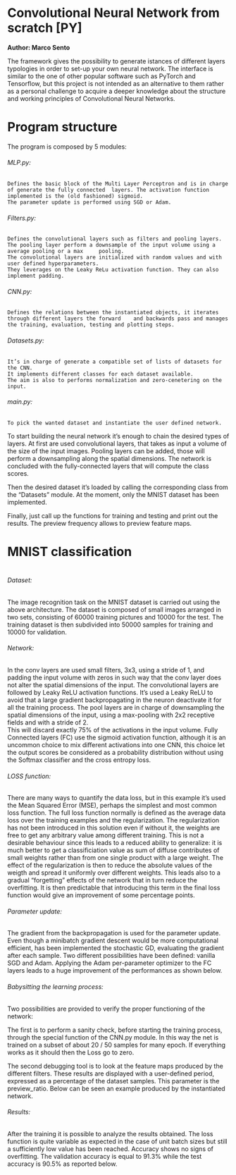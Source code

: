 # Convolutional Neural Network from scratch [PY]
 
**Author: Marco Sento**

The framework gives the possibility to generate istances of different layers typologies in order to set-up your own neural network.
The interface is similar to the one of other popular software such as PyTorch and Tensorflow, but this project is not intended as an alternative to them rather as a personal challenge to acquire a deeper knowledge about the structure and working principles of Convolutional Neural Networks.

<h1> Program structure </h1>




The program is composed by 5 modules:

###### MLP.py:
	Defines the basic block of the Multi Layer Perceptron and is in charge of generate the fully connected 	layers. The activation function implemented is the (old fashioned) sigmoid.
	The parameter update is performed using SGD or Adam.
 
###### Filters.py: 
	Defines the convolutional layers such as filters and pooling layers.
	The pooling layer perform a downsample of the input volume using a average pooling or a max 	pooling.
	The convolutional layers are initialized with random values and with user defined hyperparameters.
	They leverages on the Leaky ReLu activation function. They can also implement padding.

###### CNN.py:
	Defines the relations between the instantiated objects, it iterates through different layers the forward 	and backwards pass and manages the training, evaluation, testing and plotting steps.

###### Datasets.py: 
	It’s in charge of generate a compatible set of lists of datasets for the CNN.
	It implements different classes for each dataset available.
	The aim is also to performs normalization and zero-cenetering on the input.

###### main.py:
	To pick the wanted dataset and instantiate the user defined network.

To start building the neural network it’s enough to chain the desired types of layers.
At first are used convolutional layers, that takes as input a volume of the size of the input images.
Pooling layers can be added, those will perform a downsampling along the spatial dimensions.
The network is concluded with the fully-connected layers that will compute the class scores.

Then the desired dataset it’s loaded by calling the corresponding class from the “Datasets” module.
At the moment, only the MNIST dataset has been implemented.

Finally, just call up the functions for training and testing and print out the results.
The preview frequency allows to preview feature maps.

<h1> MNIST classification <h1>

###### Dataset:
The image recognition task on the MNIST dataset is carried out using the above architecture.
The dataset is composed of small images arranged in two sets, consisting of 60000 training pictures and 10000 for the test.
The training dataset is then subdivided into 50000 samples for training and 10000 for validation.

###### Network:
In the conv layers are used small filters, 3x3, using a stride of 1, and padding the input volume with zeros in such way that the conv layer does not alter the spatial dimensions of the input. 
The convolutional layers are followed by Leaky ReLU activation functions.
It’s used a Leaky ReLU to avoid that a large gradient backpropagating in the neuron deactivate it for all the training process.
The pool layers are in charge of downsampling the spatial dimensions of the input, using a max-pooling with 2x2 receptive fields and with a stride of 2.  
This will discard exactly 75% of the activations in the input volume.
Fully Connected layers (FC) use the sigmoid activation function, although it is an uncommon choice to mix different activations into one CNN, this choice let the output scores be considered as a probability distribution without using the Softmax classifier and the cross entropy loss.

###### LOSS function:
There are many ways to quantify the data loss, but in this example it’s used the Mean Squared Error (MSE), perhaps the simplest and most common loss function.
The full loss function normally is defined as the average data loss over the training examples and the regularization.
The regularization has not been introduced in this solution even if without it, the weights are free to get any arbitrary value among different training.
This is not a desirable behaviour since this leads to a reduced ability to generalize: it is much better to get a classificiation value as sum of diffuse contributes of small weights rather than from one single product with a large weight.
The effect of the regularization is then to reduce the absolute values of the weigth and spread it uniformly over different weights.
This leads also to a gradual “forgetting” effects of the network that in turn reduce the overfitting.
 It is then predictable that introducing this term in the final loss function would give an improvement of some percentage points.

###### Parameter update:
The gradient from the backpropagation is used for the parameter update. Even though a minibatch gradient descent would be more computational efficient, has been implemented the stochastic GD, evaluating the gradient after each sample.
Two different possibilities have been defined: vanilla SGD and Adam.
Applying the Adam per-parameter optimizer to the FC layers leads to a huge improvement of the performances as shown below.

###### Babysitting the learning process:
Two possibilities are provided to verify the proper functioning of the network:

The first is to perform a sanity check, before starting the training process, through the special function of the CNN.py module.
In this way the net is trained on a subset of about 20 / 50 samples for many epoch. If everything works as it should then the Loss go to zero.

The second debugging tool is to look at the feature maps produced by the different filters.
These results are displayed with a user-defined period, expressed as a percentage of the dataset samples. This parameter is the preview_ratio.
Below can be seen an example produced by the instantiated network.

###### Results:
After the training it is possible to analyze the results obtained.
The loss function is quite variable as expected in the case of unit batch sizes but still a sufficiently low value has been reached.
Accuracy shows no signs of overfitting. The validation accuracy is equal to 91.3% while the test accuracy is 90.5% as reported below.
 



